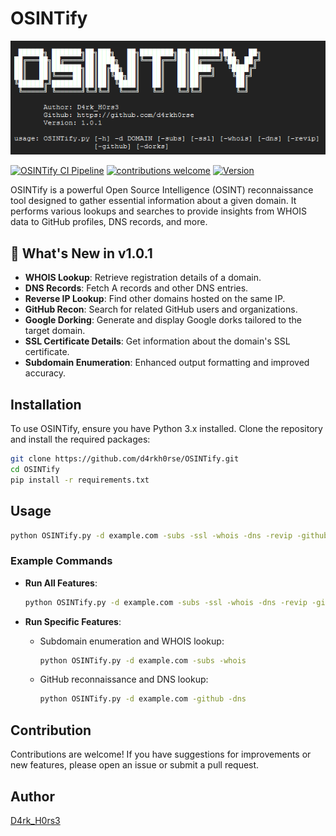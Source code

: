 # OSINTify

![OSINTify Banner](https://raw.githubusercontent.com/d4rkh0rse/OSINTify/refs/heads/main/osintify.png)

[![OSINTify CI Pipeline](https://github.com/d4rkh0rse/OSINTify/actions/workflows/ci.yml/badge.svg)](https://github.com/d4rkh0rse/OSINTify/actions/workflows/ci.yml)
[![contributions welcome](https://img.shields.io/badge/contributions-welcome-brightgreen.svg?style=flat)](https://github.com/d4rkh0rse/OSINTify/issues)
[![Version](https://img.shields.io/badge/version-1.0.1-blue)](https://github.com/d4rkh0rse/OSINTify/releases)



OSINTify is a powerful Open Source Intelligence (OSINT) reconnaissance tool designed to gather essential information about a given domain. It performs various lookups and searches to provide insights from WHOIS data to GitHub profiles, DNS records, and more.

## 🚀 What's New in v1.0.1

- **WHOIS Lookup**: Retrieve registration details of a domain.
- **DNS Records**: Fetch A records and other DNS entries.
- **Reverse IP Lookup**: Find other domains hosted on the same IP.
- **GitHub Recon**: Search for related GitHub users and organizations.
- **Google Dorking**: Generate and display Google dorks tailored to the target domain.
- **SSL Certificate Details**: Get information about the domain's SSL certificate.
- **Subdomain Enumeration**: Enhanced output formatting and improved accuracy.

## Installation

To use OSINTify, ensure you have Python 3.x installed. Clone the repository and install the required packages:

```bash
git clone https://github.com/d4rkh0rse/OSINTify.git
cd OSINTify
pip install -r requirements.txt
```
## Usage
```bash
python OSINTify.py -d example.com -subs -ssl -whois -dns -revip -github -dorks
```
### Example Commands

- **Run All Features**:
    ```bash
    python OSINTify.py -d example.com -subs -ssl -whois -dns -revip -github -dorks
    ```

- **Run Specific Features**:
    - Subdomain enumeration and WHOIS lookup:
        ```bash
        python OSINTify.py -d example.com -subs -whois
        ```

    - GitHub reconnaissance and DNS lookup:
        ```bash
        python OSINTify.py -d example.com -github -dns
        ```

## Contribution
Contributions are welcome! If you have suggestions for improvements or new features, please open an issue or submit a pull request.

## Author
[D4rk_H0rs3](https://github.com/d4rkh0rse)
